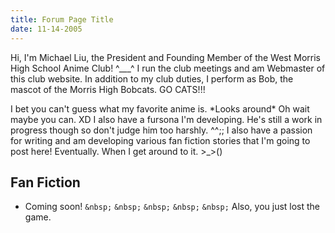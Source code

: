 ```yaml
---
title: Forum Page Title
date: 11-14-2005
---
```


Hi, I'm Michael Liu, the President and Founding Member of the West Morris High School Anime Club! ^\_\_\_^ I run the club meetings and am Webmaster of this club website. In addition to my club duties, I perform as Bob, the mascot of the Morris High Bobcats. GO CATS!!! 

I bet you can't guess what my favorite anime is. \*Looks around\* Oh wait maybe you can. XD I also have a fursona I'm developing. He's still a work in progress though so don't judge him too harshly. ^^;; I also have a passion for writing and am developing various fan fiction stories that I'm going to post here! Eventually. When I get around to it. >\_>()

## Fan Fiction
- Coming soon!
`&nbsp;`
`&nbsp;`
`&nbsp;`
`&nbsp;`
`&nbsp;`
Also, you just lost the game.
